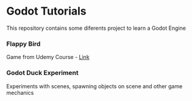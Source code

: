 # Godot Tutorials
This repository contains some diferents project to learn a Godot Engine

### Flappy Bird
Game from Udemy Course - [Link](https://www.udemy.com/course/flappy-bird-godot/)
### Godot Duck Experiment
Experiments with scenes, spawning objects on scene and other game mechanics
